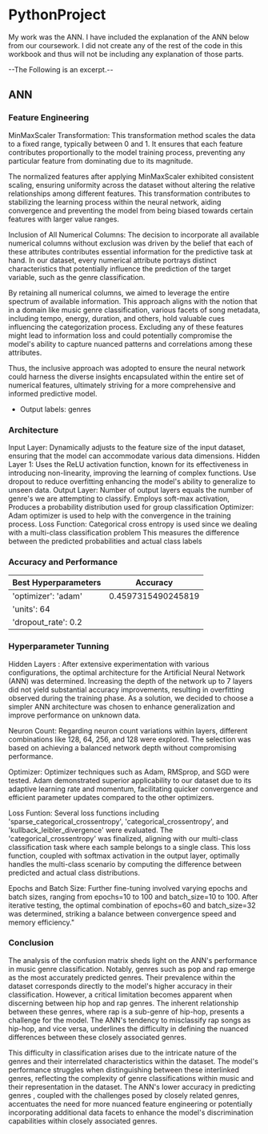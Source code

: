 # PythonProject
My work was the ANN. I have included the explanation of the ANN below from our coursework. I did not create any of the rest of the code in this workbook and thus will not be including any explanation of those parts. 

--The Following is an excerpt.--
## ANN
### Feature Engineering
MinMaxScaler Transformation:
This transformation method scales the data to a fixed range, typically between 0 and 1. It ensures that each feature contributes proportionally to the model training process, preventing any particular feature from dominating due to its magnitude.

The normalized features after applying MinMaxScaler exhibited consistent scaling, ensuring uniformity across the dataset without altering the relative relationships among different features. This transformation contributes to stabilizing the learning process within the neural network, aiding convergence and preventing the model from being biased towards certain features with larger value ranges.

Inclusion of All Numerical Columns:
The decision to incorporate all available numerical columns without exclusion was driven by the belief that each of these attributes contributes essential information for the predictive task at hand. In our dataset, every numerical attribute portrays distinct characteristics that potentially influence the prediction of the target variable, such as the genre classification.

By retaining all numerical columns, we aimed to leverage the entire spectrum of available information. This approach aligns with the notion that in a domain like music genre classification, various facets of song metadata, including tempo, energy, duration, and others, hold valuable cues influencing the categorization process. Excluding any of these features might lead to information loss and could potentially compromise the model's ability to capture nuanced patterns and correlations among these attributes.

Thus, the inclusive approach was adopted to ensure the neural network could harness the diverse insights encapsulated within the entire set of numerical features, ultimately striving for a more comprehensive and informed predictive model.  
  
  * Output labels: genres

### Architecture

Input Layer:
Dynamically adjusts to the feature size of the input dataset, ensuring that the model can accommodate various data dimensions.
Hidden Layer 1:
Uses the ReLU activation function, known for its effectiveness in introducing non-linearity, improving the learning of complex functions.
Use dropout to reduce overfitting
enhancing the model's ability to generalize to unseen data.
Output Layer:
Number of output layers equals the number of genre's we are attempting to classify.
Employs soft-max activation,
Produces a probability distribution used for group classification
Optimizer:
Adam optimizer is used to help with the convergence in the training process.
Loss Function:
Categorical cross entropy is used since we dealing with a multi-class classification problem
This measures the difference between the predicted probabilities and actual class labels

### Accuracy and Performance
Best Hyperparameters  | Accuracy
--------------------- | -------------
'optimizer': 'adam'   | 0.4597315490245819
'units': 64           | 
'dropout_rate': 0.2   |

### Hyperparameter Tunning
Hidden Layers :
After extensive experimentation with various configurations, the optimal architecture for the Artificial Neural Network (ANN) was determined. Increasing the depth of the network up to 7 layers did not yield substantial accuracy improvements, resulting in overfitting observed during the training phase. As a solution, we decided to choose a simpler ANN architecture was chosen to enhance generalization and improve performance on unknown data.

Neuron Count:
Regarding neuron count variations within layers, different combinations like 128, 64, 256, and 128 were explored. The selection was based on achieving a balanced network depth without compromising performance.

Optimizer:
Optimizer techniques such as Adam, RMSprop, and SGD were tested. Adam demonstrated superior applicability to our dataset due to its adaptive learning rate and momentum, facilitating quicker convergence and efficient parameter updates compared to the other optimizers.

Loss Funtion:
Several loss functions including 'sparse_categorical_crossentropy', 'categorical_crossentropy', and 'kullback_leibler_divergence' were evaluated. The 'categorical_crossentropy' was finalized, aligning with our multi-class classification task where each sample belongs to a single class. This loss function, coupled with softmax activation in the output layer, optimally handles the multi-class scenario by computing the difference between predicted and actual class distributions.

Epochs and Batch Size:
Further fine-tuning involved varying epochs and batch sizes, ranging from epochs=10 to 100 and batch_size=10 to 100. After iterative testing, the optimal combination of epochs=60 and batch_size=32 was determined, striking a balance between convergence speed and memory efficiency."

### Conclusion
The analysis of the confusion matrix sheds light on the ANN's performance in music genre classification. 
Notably, genres such as pop and rap emerge as the most accurately predicted genres. 
Their prevalence within the dataset corresponds directly to the model's higher accuracy in their classification.
However, a critical limitation becomes apparent when discerning between hip hop and rap genres. 
The inherent relationship between these genres, where rap is a sub-genre of hip-hop, presents a challenge for the model. 
The ANN's tendency to misclassify rap songs as hip-hop, and vice versa, underlines the difficulty in defining the nuanced differences between these closely associated genres.

This difficulty in classification arises due to the intricate nature of the genres and their interrelated characteristics within the dataset. 
The model's performance struggles when distinguishing between these interlinked genres, 
reflecting the complexity of genre classifications within music and their representation in the dataset.
The ANN's lower accuracy in predicting genres , coupled with the challenges posed by closely related genres, accentuates the need for more nuanced feature engineering or potentially incorporating additional data facets to enhance the model's discrimination capabilities within closely associated genres.
